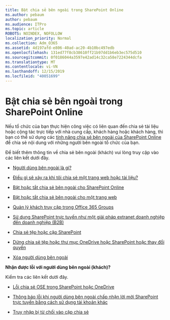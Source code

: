 ```yaml
---
title: Bật chia sẻ bên ngoài trong SharePoint Online
ms.author: pebaum
author: pebaum
ms.audience: ITPro
ms.topic: article
ROBOTS: NOINDEX, NOFOLLOW
localization_priority: Normal
ms.collection: Adm_O365
ms.assetid: 4d197afd-e806-40ad-ac20-4b10bc497edb
ms.openlocfilehash: 131ed77f8cb38610ff21b97dd1b6eb3ec575d510
ms.sourcegitcommit: 0f0186044a3597e42ad14c32ca58e7224344dcfa
ms.translationtype: MT
ms.contentlocale: vi-VN
ms.lasthandoff: 12/15/2019
ms.locfileid: "40051699"
---
```

# <a name="enable-external-sharing-in-sharepoint-online"></a>Bật chia sẻ bên ngoài trong SharePoint Online

Nếu tổ chức của bạn thực hiện công việc có liên quan đến chia sẻ tài liệu hoặc cộng tác trực tiếp với nhà cung cấp, khách hàng hoặc khách hàng, thì bạn có thể sử dụng các [tính năng chia sẻ bên ngoài của SharePoint Online](https://docs.microsoft.com/sharepoint/external-sharing-overview) để chia sẻ nội dung với những người bên ngoài tổ chức của bạn.

Để biết thêm thông tin về chia sẻ bên ngoài (khách) vui lòng truy cập vào các liên kết dưới đây.

- [Người dùng bên ngoài là gì?](https://docs.microsoft.com/sharepoint/external-sharing-overview#what-is-an-external-user)

- [Điều gì sẽ xảy ra khi tôi chia sẻ một trang web hoặc tài liệu?](https://docs.microsoft.com/sharepoint/external-sharing-overview#what-happens-when-i-share-a-site-or-document)

- [Bật hoặc tắt chia sẻ bên ngoài cho SharePoint Online](https://docs.microsoft.com/sharepoint/turn-external-sharing-on-or-off)

- [Bật hoặc tắt chia sẻ bên ngoài cho một trang web](https://docs.microsoft.com/sharepoint/change-external-sharing-site)

- [Quản lý khách truy cập trong Office 365 Groups](https://docs.microsoft.com/office365/admin/create-groups/manage-guest-access-in-groups?view=o365-worldwide)

- [Sử dụng SharePoint trực tuyến như một giải pháp extranet doanh nghiệp đến doanh nghiệp (B2B)](https://docs.microsoft.com/sharepoint/create-b2b-extranet)

- [Chia sẻ tệp hoặc cặp SharePoint](https://support.office.com/article/share-sharepoint-files-or-folders-1fe37332-0f9a-4719-970e-d2578da4941c)

- [Dừng chia sẻ tệp hoặc thư mục OneDrive hoặc SharePoint hoặc thay đổi quyền](https://support.office.com/article/stop-sharing-onedrive-or-sharepoint-files-or-folders-or-change-permissions-0a36470f-d7fe-40a0-bd74-0ac6c1e13323)

- [Xóa người dùng bên ngoài](https://docs.microsoft.com/sharepoint/remove-users#delete-a-guest-from-the-microsoft-365-admin-center)

**Nhận được lỗi với người dùng bên ngoài (khách)?**

Kiểm tra các liên kết dưới đây. 

- [Lỗi chia sẻ OSE trong SharePoint hoặc OneDrive](https://docs.microsoft.com/sharepoint/sharepoint-onedrive-error-message)

- [Thông báo lỗi khi người dùng bên ngoài chấp nhận lời mời SharePoint trực tuyến bằng cách sử dụng tài khoản khác](https://docs.microsoft.com/sharepoint/support/sharing-and-permissions/error-when-external-user-accepts-an-invitation-by-using-another-account)

- [Truy nhập bị từ chối vào cặp chia sẻ](https://docs.microsoft.com/sharepoint/support/sharing-and-permissions/cannot-access-shared-folder)
